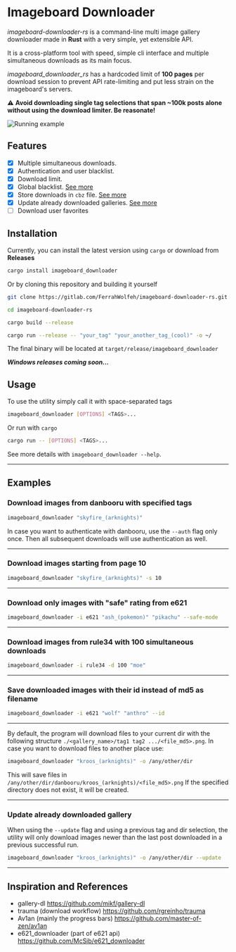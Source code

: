 # Imageboard Downloader

*imageboard-downloader-rs* is a command-line multi image gallery downloader made in **Rust** with a very simple, yet
extensible API.

It is a cross-platform tool with speed, simple cli interface and multiple simultaneous downloads as its main focus.

*imageboard_downloader_rs* has a hardcoded limit of **100 pages** per download session to prevent API rate-limiting and put less strain on the imageboard's servers.

⚠ **Avoid downloading single tag selections that span ~100k posts alone without using the download limiter. Be reasonate!**

![Running example](assets/mini-ex.gif)

## Features

- [x] Multiple simultaneous downloads.
- [x] Authentication and user blacklist.
- [x] Download limit.
- [x] Global blacklist. [See more](docs/Global_Blacklist.md)
- [x] Store downloads in `cbz` file. [See more](docs/CBZ.md)
- [x] Update already downloaded galleries. [See more](docs/Updater.md)
- [ ] Download user favorites

## Installation

Currently, you can install the latest version using `cargo` or download from **Releases**

```bash
cargo install imageboard_downloader
```

Or by cloning this repository and building it yourself

```bash
git clone https://gitlab.com/FerrahWolfeh/imageboard-downloader-rs.git

cd imageboard-downloader-rs

cargo build --release

cargo run --release -- "your_tag" "your_another_tag_(cool)" -o ~/
```

The final binary will be located at `target/release/imageboard_downloader`

***Windows releases coming soon...***

## Usage

To use the utility simply call it with space-separated tags

```bash
imageboard_downloader [OPTIONS] <TAGS>...
```

Or run with `cargo`

```bash
cargo run -- [OPTIONS] <TAGS>...
```

See more details with `imageboard_downloader --help`.

***

## Examples

### Download images from danbooru with specified tags

```bash
imageboard_downloader "skyfire_(arknights)"
```

In case you want to authenticate with danbooru, use the `--auth` flag only once. Then all subsequent downloads will use authentication as well.

***

### Download images starting from page 10

```bash
imageboard_downloader "skyfire_(arknights)" -s 10
```

***

### Download only images with "safe" rating from e621

```bash
imageboard_downloader -i e621 "ash_(pokemon)" "pikachu" --safe-mode
```

***

### Download images from rule34 with 100 simultaneous downloads

```bash
imageboard_downloader -i rule34 -d 100 "moe"
```

***

### Save downloaded images with their id instead of md5 as filename

```bash
imageboard_downloader -i e621 "wolf" "anthro" --id
```

***

By default, the program will download files to your current dir with the following structure `./<gallery_name>/tag1 tag2 .../<file_md5>.png`. In case you want to download files to another place use:

```bash
imageboard_downloader "kroos_(arknights)" -o /any/other/dir
```

This will save files in `/any/other/dir/danbooru/kroos_(arknights)/<file_md5>.png`
If the specified directory does not exist, it will be created.

***

### Update already downloaded gallery

When using the `--update` flag and using a previous tag and dir selection, the utility will only download images newer than the last post downloaded in a previous successful run.

```bash
imageboard_downloader "kroos_(arknights)" -o /any/other/dir --update
```

***

## Inspiration and References

- gallery-dl                         <https://github.com/mikf/gallery-dl>
- trauma (download workflow)         <https://github.com/rgreinho/trauma>
- Av1an (mainly the progress bars)   <https://github.com/master-of-zen/av1an>
- e621_downloader (part of e621 api) <https://github.com/McSib/e621_downloader>
